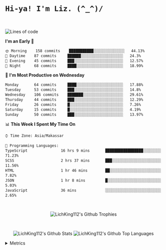 
# `Hi-ya! I'm Liz. (^_^)/ `

<br>

<!--START_SECTION:waka-->
![Lines of code](https://img.shields.io/badge/From%20Hello%20World%20I%27ve%20Written-51412%20lines%20of%20code-blue)

**I'm an Early 🐤** 

```text
🌞 Morning    158 commits    ███████████░░░░░░░░░░░░░░   44.13% 
🌆 Daytime    87 commits     ██████░░░░░░░░░░░░░░░░░░░   24.3% 
🌃 Evening    45 commits     ███░░░░░░░░░░░░░░░░░░░░░░   12.57% 
🌙 Night      68 commits     ████░░░░░░░░░░░░░░░░░░░░░   18.99%

```
📅 **I'm Most Productive on Wednesday** 

```text
Monday       64 commits     ████░░░░░░░░░░░░░░░░░░░░░   17.88% 
Tuesday      53 commits     ███░░░░░░░░░░░░░░░░░░░░░░   14.8% 
Wednesday    106 commits    ███████░░░░░░░░░░░░░░░░░░   29.61% 
Thursday     44 commits     ███░░░░░░░░░░░░░░░░░░░░░░   12.29% 
Friday       26 commits     █░░░░░░░░░░░░░░░░░░░░░░░░   7.26% 
Saturday     15 commits     █░░░░░░░░░░░░░░░░░░░░░░░░   4.19% 
Sunday       50 commits     ███░░░░░░░░░░░░░░░░░░░░░░   13.97%

```


📊 **This Week I Spent My Time On** 

```text
⌚︎ Time Zone: Asia/Makassar

💬 Programming Languages: 
TypeScript               16 hrs 9 mins       █████████████████░░░░░░░░   71.23% 
SCSS                     2 hrs 37 mins       ███░░░░░░░░░░░░░░░░░░░░░░   11.56% 
HTML                     1 hr 46 mins        ██░░░░░░░░░░░░░░░░░░░░░░░   7.82% 
JSON                     1 hr 8 mins         █░░░░░░░░░░░░░░░░░░░░░░░░   5.03% 
JavaScript               36 mins             ░░░░░░░░░░░░░░░░░░░░░░░░░   2.65%

```


<!--END_SECTION:waka-->

<br>

  <p align="center">
    <img alt="LichKing112's Github Trophies" src="https://github-profile-trophy.vercel.app/?username=LichKing112&theme=onedark" />
  </p>
  
 <br>
 <p align="center">
    <img alt="LichKing112's Github Stats" src="https://github-readme-stats.vercel.app/api?username=lichking112&theme=gotham&show_icons=true" />
    <img alt="LichKing112's Github Top Languages" src="https://github-readme-stats.vercel.app/api/top-langs/?username=lichking112&theme=gotham&layout=compact" />
  </p>


<details>
  <summary>Metrics</summary>
  <br>
  <p align="center">
    <img alt="LichKing112's Github Metrics" src="https://github.com/LichKing112/LichKing112/blob/master/github-metrics.svg" />
  </p>
</details>


